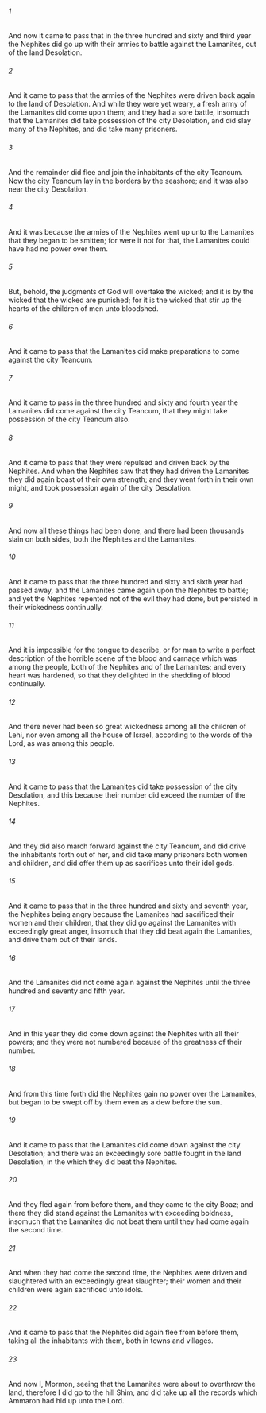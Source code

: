###### 1
And now it came to pass that in the three hundred and sixty and third year the Nephites did go up with their armies to battle against the Lamanites, out of the land Desolation.

###### 2
And it came to pass that the armies of the Nephites were driven back again to the land of Desolation. And while they were yet weary, a fresh army of the Lamanites did come upon them; and they had a sore battle, insomuch that the Lamanites did take possession of the city Desolation, and did slay many of the Nephites, and did take many prisoners.

###### 3
And the remainder did flee and join the inhabitants of the city Teancum. Now the city Teancum lay in the borders by the seashore; and it was also near the city Desolation.

###### 4
And it was because the armies of the Nephites went up unto the Lamanites that they began to be smitten; for were it not for that, the Lamanites could have had no power over them.

###### 5
But, behold, the judgments of God will overtake the wicked; and it is by the wicked that the wicked are punished; for it is the wicked that stir up the hearts of the children of men unto bloodshed.

###### 6
And it came to pass that the Lamanites did make preparations to come against the city Teancum.

###### 7
And it came to pass in the three hundred and sixty and fourth year the Lamanites did come against the city Teancum, that they might take possession of the city Teancum also.

###### 8
And it came to pass that they were repulsed and driven back by the Nephites. And when the Nephites saw that they had driven the Lamanites they did again boast of their own strength; and they went forth in their own might, and took possession again of the city Desolation.

###### 9
And now all these things had been done, and there had been thousands slain on both sides, both the Nephites and the Lamanites.

###### 10
And it came to pass that the three hundred and sixty and sixth year had passed away, and the Lamanites came again upon the Nephites to battle; and yet the Nephites repented not of the evil they had done, but persisted in their wickedness continually.

###### 11
And it is impossible for the tongue to describe, or for man to write a perfect description of the horrible scene of the blood and carnage which was among the people, both of the Nephites and of the Lamanites; and every heart was hardened, so that they delighted in the shedding of blood continually.

###### 12
And there never had been so great wickedness among all the children of Lehi, nor even among all the house of Israel, according to the words of the Lord, as was among this people.

###### 13
And it came to pass that the Lamanites did take possession of the city Desolation, and this because their number did exceed the number of the Nephites.

###### 14
And they did also march forward against the city Teancum, and did drive the inhabitants forth out of her, and did take many prisoners both women and children, and did offer them up as sacrifices unto their idol gods.

###### 15
And it came to pass that in the three hundred and sixty and seventh year, the Nephites being angry because the Lamanites had sacrificed their women and their children, that they did go against the Lamanites with exceedingly great anger, insomuch that they did beat again the Lamanites, and drive them out of their lands.

###### 16
And the Lamanites did not come again against the Nephites until the three hundred and seventy and fifth year.

###### 17
And in this year they did come down against the Nephites with all their powers; and they were not numbered because of the greatness of their number.

###### 18
And from this time forth did the Nephites gain no power over the Lamanites, but began to be swept off by them even as a dew before the sun.

###### 19
And it came to pass that the Lamanites did come down against the city Desolation; and there was an exceedingly sore battle fought in the land Desolation, in the which they did beat the Nephites.

###### 20
And they fled again from before them, and they came to the city Boaz; and there they did stand against the Lamanites with exceeding boldness, insomuch that the Lamanites did not beat them until they had come again the second time.

###### 21
And when they had come the second time, the Nephites were driven and slaughtered with an exceedingly great slaughter; their women and their children were again sacrificed unto idols.

###### 22
And it came to pass that the Nephites did again flee from before them, taking all the inhabitants with them, both in towns and villages.

###### 23
And now I, Mormon, seeing that the Lamanites were about to overthrow the land, therefore I did go to the hill Shim, and did take up all the records which Ammaron had hid up unto the Lord.

